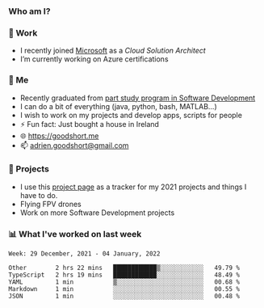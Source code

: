 ### Who am I?

<!--
**goodshort/goodshort** is a ✨ _special_ ✨ repository because its `README.md` (this file) appears on your GitHub profile.
-->
### 💼 Work
- I recently joined [Microsoft](https://www.microsoft.com/) as a _Cloud Solution Architect_
- I’m currently working on Azure certifications

### 🌱 Me
- Recently graduated from [part study program in Software Development](https://www.goodshort.me/who-am-i/studies#higher-diploma-in-software-development)
- I can do a bit of everything (java, python, bash, MATLAB...)
- I wish to work on my projects and develop apps, scripts for people
- ⚡ Fun fact: Just bought a house in Ireland
- 🌐 https://goodshort.me
- 📫 adrien.goodshort@gmail.com

### 🚧 Projects

- I use this [project page](https://github.com/users/goodshort/projects/2) as a tracker for my 2021 projects and things I have to do.
- Flying FPV drones
- Work on more Software Development projects

### 📊 What I've worked on last week

<!--START_SECTION:waka-->
```text
Week: 29 December, 2021 - 04 January, 2022

Other        2 hrs 22 mins   ████████████▒░░░░░░░░░░░░   49.79 % 
TypeScript   2 hrs 19 mins   ████████████░░░░░░░░░░░░░   48.49 % 
YAML         1 min           ▒░░░░░░░░░░░░░░░░░░░░░░░░   00.68 % 
Markdown     1 min           ░░░░░░░░░░░░░░░░░░░░░░░░░   00.55 % 
JSON         1 min           ░░░░░░░░░░░░░░░░░░░░░░░░░   00.48 % 
```
<!--END_SECTION:waka-->
